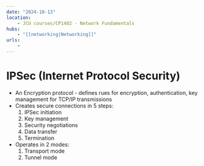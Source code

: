 ```yaml
---
date: "2024-10-13"
location: 
    - JCU courses/CP1402 - Network Fundamentals
hubs: 
    - "[[networking|Networking]]"
urls:
    - 
---
```


# IPSec (Internet Protocol Security)
+ An Encryption protocol - defines rues for encryption, authentication, key management for TCP/IP transmissions
+ Creates secure connections in 5 steps:
    1. IPSec initiation
    2. Key management
    3. Security negotiations
    4. Data transfer
    5. Termination
+ Operates in 2 modes:
    1. Transport mode
    2. Tunnel mode
